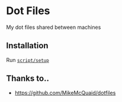 # Dot Files
My dot files shared between machines


## Installation
Run [`script/setup`](https://github.com/anantkpal/dotfiles/blob/master/script/setup)


## Thanks to..

* https://github.com/MikeMcQuaid/dotfiles

